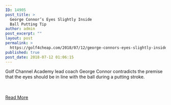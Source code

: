 ```yaml
---
ID: 14905
post_title: >
  George Connor’s Eyes Slightly Inside
  Ball Putting Tip
author: admin
post_excerpt: ""
layout: post
permalink: >
  https://golf4cheap.com/2018/07/12/george-connors-eyes-slightly-inside-ball-putting-tip/
published: true
post_date: 2018-07-12 01:06:15
---
```

<p>Golf Channel Academy lead coach George Connor contradicts the premise that the eyes should be in line with the ball during a putting stroke.</p><br><br><a href="http://www.golfchannel.com/video/connor-eyes-slightly-inside-ball-putting-tip">Read More</a>